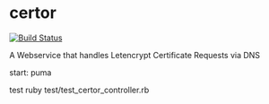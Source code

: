 # certor

[![Build Status](https://travis-ci.org/protonet/certor.svg?branch=master)](https://travis-ci.org/protonet/certor)

A Webservice that handles Letencrypt Certificate Requests via DNS

start:
  puma

test
  ruby test/test_certor_controller.rb
